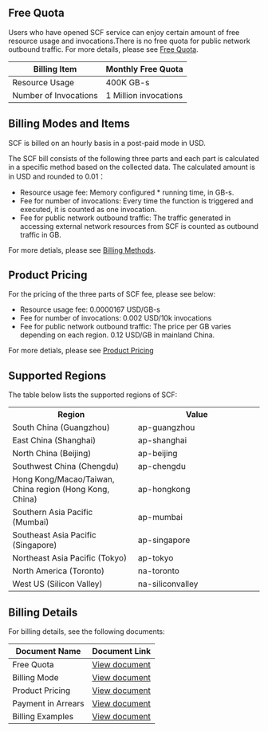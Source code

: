 ## Free Quota

Users who have opened SCF service can enjoy certain amount of free resource usage and invocations.There is no free quota for public network outbound traffic. For more details, please see [Free Quota](/document/product/583/12282).

| Billing Item | Monthly Free Quota                               |
| -------- | --------------------------------------- |
| Resource Usage | 400K GB-s|
| Number of Invocations | 1 Million invocations|

## Billing Modes and Items

SCF is billed on an hourly basis in a post-paid mode in USD. 

The SCF bill consists of the following three parts and each part is calculated in a specific method based on the collected data. The calculated amount is in USD and rounded to 0.01：

* Resource usage fee: Memory configured * running time, in GB-s.
* Fee for number of invocations: Every time the function is triggered and executed, it is counted as one invocation.
* Fee for public network outbound traffic: The traffic generated in accessing external network resources from SCF is counted as outbound traffic in GB.

For more detials, please see [Billing Methods](/document/product/583/12284).

## Product Pricing

For the pricing of the three parts of SCF fee, please see below:

* Resource usage fee: 0.0000167 USD/GB-s
* Fee for number of invocations: 0.002 USD/10k invocations
* Fee for public network outbound traffic: The price per GB varies depending on each region. 0.12 USD/GB in mainland China.

For more detials, please see [Product Pricing](/document/product/583/12281)

## Supported Regions
The table below lists the supported regions of SCF:

<table>
<tr>
<th width="50%">Region</th><th width="50%">Value</th>
</tr>
<tr>
<td>South China (Guangzhou)</td><td>ap-guangzhou</td>
</tr>
<tr>
<td>East China (Shanghai)</td><td>ap-shanghai</td>
</tr>
<tr>
<td>North China (Beijing)</td><td>ap-beijing</td>
</tr>
<tr>
<td>Southwest China (Chengdu)</td><td>ap-chengdu</td>
</tr>
<tr>
<td>Hong Kong/Macao/Taiwan, China region (Hong Kong, China)</td><td>ap-hongkong</td>
</tr>
<tr>
<td>Southern Asia Pacific (Mumbai)</td><td>ap-mumbai</td>
</tr>
<tr>
<td>Southeast Asia Pacific (Singapore)</td><td>ap-singapore</td>
</tr>
<tr>
<td>Northeast Asia Pacific (Tokyo)</td><td>ap-tokyo</td>
</tr>
<tr>
<td>North America (Toronto)</td><td>na-toronto</td>
</tr>
<tr>
<td>West US (Silicon Valley)</td><td>na-siliconvalley</td>
</tr>
</table>


## Billing Details

For billing details, see the following documents:

| Document Name | Document Link                              |
| -------- | --------------------------------------- |
| Free Quota | [View document](https://intl.cloud.tencent.com/document/product/583/12282) |
| Billing Mode | [View document](https://intl.cloud.tencent.com/document/product/583/12284)|
| Product Pricing | [View document](https://intl.cloud.tencent.com/document/product/583/12281)|
| Payment in Arrears | [View document](https://intl.cloud.tencent.com/document/product/583/12283)|
| Billing Examples | [View document](https://intl.cloud.tencent.com/document/product/583/12285)|
